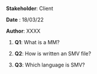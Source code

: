 **Stakeholder**: Client

**Date** : 18/03/22

**Author**: XXXX

1. **Q1**: What is a MM?

2. **Q2**: How is written an SMV file?
4. **Q3**: Which language is SMV?
